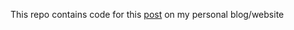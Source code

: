 This repo contains code for this [post](https://s-ma.sh/posts/rust-actix-web-auth-middleware)
on my personal blog/website